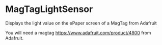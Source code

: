# MagTagLightSensor
Displays the light value on the ePaper screen of a MagTag from Adafruit

You will need a magtag https://www.adafruit.com/product/4800 from Adafruit.

